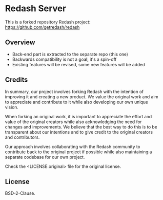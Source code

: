 Redash Server
=============

This is a forked repository Redash project:
https://github.com/getredash/redash


Overview
--------

- Back-end part is extracted to the separate repo (this one)
- Backwards compatibility is not a goal, it's a spin-off
- Existing features will be revised, some new features will be added


Credits
-------

In summary, our project involves forking Redash with the intention of improving it and creating a new product. We value the original work and aim to appreciate and contribute to it while also developing our own unique vision.

When forking an original work, it is important to appreciate the effort and value of the original creators while also acknowledging the need for changes and improvements. We believe that the best way to do this is to be transparent about our intentions and to give credit to the original creators and contributors.

Our approach involves collaborating with the Redash community to contribute back to the original project if possible while also maintaining a separate codebase for our own project. 

Check the <LICENSE.original> file for the original license.

License
-------

BSD-2-Clause.
